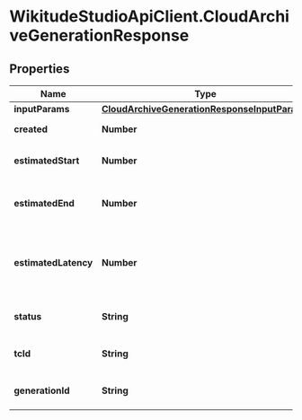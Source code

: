 # WikitudeStudioApiClient.CloudArchiveGenerationResponse

## Properties
Name | Type | Description | Notes
------------ | ------------- | ------------- | -------------
**inputParams** | [**CloudArchiveGenerationResponseInputParams**](CloudArchiveGenerationResponseInputParams.md) |  | [optional] 
**created** | **Number** | Timestamp of the job creation. | [optional] 
**estimatedStart** | **Number** | Estimation of when the job will start processing. | [optional] 
**estimatedEnd** | **Number** | Estimation of when the job will approximately be finished. | [optional] 
**estimatedLatency** | **Number** | Recommendation of when to first poll the corresponding status endpoint in milliseconds. | [optional] 
**status** | **String** | The status of the asynchronous job. | [optional] 
**tcId** | **String** | Unique identifier of the Target Collection. | [optional] 
**generationId** | **String** | The asynchronous job id. | [optional] 


